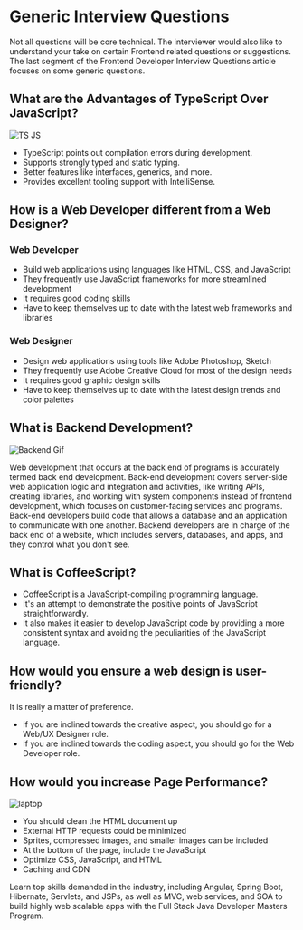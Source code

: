   # Generic Interview Questions

Not all questions will be core technical. The interviewer would also like to understand your take on certain Frontend related questions or suggestions. The last segment of the Frontend Developer Interview Questions article focuses on some generic questions.

## What are the Advantages of TypeScript Over JavaScript?

![TS JS](./images/TypeScriptvsJavaScript.png)

- TypeScript points out compilation errors during development.
- Supports strongly typed and static typing.
- Better features like interfaces, generics, and more.
- Provides excellent tooling support with IntelliSense.

## How is a Web Developer different from a Web Designer?

### Web Developer

- Build web applications using languages like HTML, CSS, and JavaScript
- They frequently use JavaScript frameworks for more streamlined development
- It requires good coding skills
- Have to keep themselves up to date with the latest web frameworks and libraries

### Web Designer

- Design web applications using tools like Adobe Photoshop, Sketch
- They frequently use Adobe Creative Cloud for most of the design needs
- It requires good graphic design skills
- Have to keep themselves up to date with the latest design trends and color palettes

## What is Backend Development?

![Backend Gif](./images/Backend_Development.gif)

Web development that occurs at the back end of programs is accurately termed back end development. Back-end development covers server-side web application logic and integration and activities, like writing APIs, creating libraries, and working with system components instead of frontend development, which focuses on customer-facing services and programs. Back-end developers build code that allows a database and an application to communicate with one another. Backend developers are in charge of the back end of a website, which includes servers, databases, and apps, and they control what you don't see.

## What is CoffeeScript?

- CoffeeScript is a JavaScript-compiling programming language.
- It's an attempt to demonstrate the positive points of JavaScript straightforwardly.
- It also makes it easier to develop JavaScript code by providing a more consistent syntax and avoiding the peculiarities of the JavaScript language.

## How would you ensure a web design is user-friendly?

It is really a matter of preference.

- If you are inclined towards the creative aspect, you should go for a Web/UX Designer role.
- If you are inclined towards the coding aspect, you should go for the Web Developer role.

## How would you increase Page Performance?

![laptop](./images/PagePerformance_FrontendInterviewQuestions.png)

- You should clean the HTML document up
- External HTTP requests could be minimized
- Sprites, compressed images, and smaller images can be included
- At the bottom of the page, include the JavaScript
- Optimize CSS, JavaScript, and HTML
- Caching and CDN

Learn top skills demanded in the industry, including Angular, Spring Boot, Hibernate, Servlets, and JSPs, as well as MVC, web services, and SOA to build highly web scalable apps with the Full Stack Java Developer Masters Program.

